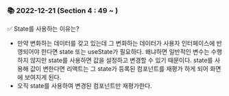 ### 📚 2022-12-21 (Section 4 : 49 ~ )
✅ State를 사용하는 이유는?<br/>
- 만약 변화하는 데이터를 갖고 있는데 그 변화하는 데이터가 사용자 인터페이스에 반영되어야 한다면 state 또는 useState가 필요하다. 왜냐하면 일반적인 변수는 수행하지 않지만 state를 사용하면 값을 설정하고 변경할 수 있기 때문이다. state를 사용해 값이 변한다면 리액트는 그 state가 등록된 컴포넌트를 재평가 하게 되어 화면에 보여지게 된다. 
- 오직 state를 사용하여 변경된 컴포넌트만 재평가한다.